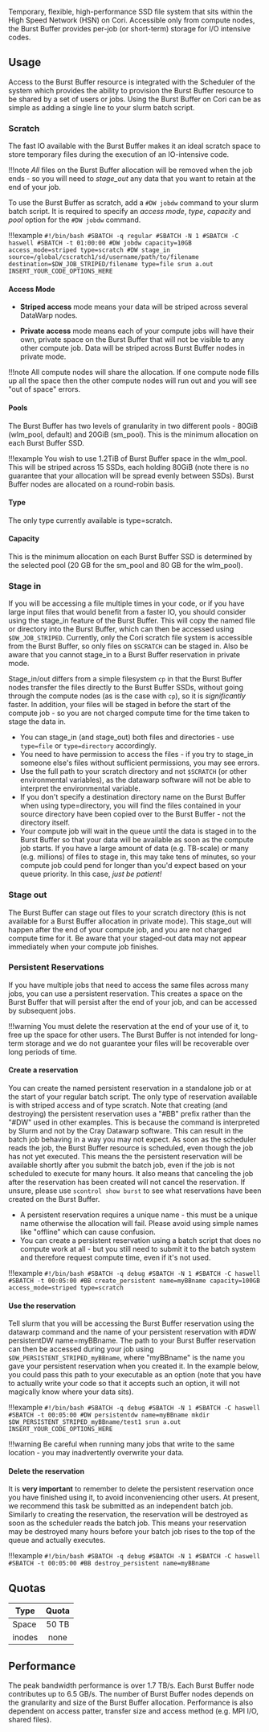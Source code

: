 Temporary, flexible, high-performance SSD file system that sits within the High Speed Network (HSN) on Cori. Accessible only from compute nodes, the Burst Buffer provides per-job (or short-term) storage for I/O intensive codes. 

## Usage

Access to the Burst Buffer resource is integrated with the Scheduler of the system which provides the ability to provision the Burst Buffer resource to be shared by a set of users or jobs. Using the Burst Buffer on Cori can be as simple as adding a single line to your slurm batch script.

### Scratch

The fast IO available with the Burst Buffer makes it an ideal scratch space to store temporary files during the execution of an IO-intensive code. 

!!!note
	*All* files on the Burst Buffer allocation will be removed when the job ends - so you will need to *stage_out* any data that you want to retain at the end of your job. 
	
To use the Burst Buffer as scratch, add a `#DW jobdw` command to your slurm batch script. It is required to specify an *access mode*, *type*, *capacity* and *pool* option for the `#DW jobdw` command.

!!!example
	```
	#!/bin/bash
	#SBATCH -q regular
	#SBATCH -N 1
	#SBATCH -C haswell
	#SBATCH -t 01:00:00
	#DW jobdw capacity=10GB access_mode=striped type=scratch
	#DW stage_in source=/global/cscratch1/sd/username/path/to/filename destination=$DW_JOB_STRIPED/filename type=file
	srun a.out INSERT_YOUR_CODE_OPTIONS_HERE
	```

#### Access Mode

* **Striped access** mode means your data will be striped across several DataWarp nodes. 

* **Private access** mode means each of your compute jobs will have their own, private space on the Burst Buffer that will not be visible to any other compute job. Data will be striped across Burst Buffer nodes in private mode.

!!!note
	All compute nodes will share the allocation. If one compute node fills up all the space then the other compute nodes will run out and you will see "out of space" errors.

#### Pools

The Burst Buffer has two levels of granularity in two different pools - 80GiB (wlm_pool, default) and 20GiB (sm_pool). This is the minimum allocation on each Burst Buffer SSD. 

!!!example
	You wish to use 1.2TiB of Burst Buffer space in the wlm_pool. This will be striped across 15 SSDs, each holding 80GiB (note there is no guarantee that your allocation will be spread evenly between SSDs). Burst Buffer nodes are allocated on a round-robin basis.

#### Type

The only type currently available is type=scratch. 

#### Capacity

This is the minimum allocation on each Burst Buffer SSD is determined by the selected pool (20 GB for the sm_pool and 80 GB for the wlm_pool).

### Stage in

If you will be accessing a file multiple times in your code, or if you have large input files that would benefit from a faster IO, you should consider using the stage_in feature of the Burst Buffer. This will copy the named file or directory into the Burst Buffer, which can then be accessed using `$DW_JOB_STRIPED`. Currently, only the Cori scratch file system is accessible from the Burst Buffer, so only files on `$SCRATCH` can be staged in. Also be aware that you cannot stage_in to a Burst Buffer reservation in private mode.

Stage_in/out differs from a simple filesystem `cp` in that the Burst Buffer nodes transfer the files directly to the Burst Buffer SSDs, without going through the compute nodes (as is the case with `cp`), so it is *significantly* faster. In addition, your files will be staged in before the start of the compute job - so you are not charged compute time for the time taken to stage the data in.

* You can stage_in (and stage_out) both files and directories - use `type=file` or `type=directory` accordingly. 
* You need to have permission to access the files - if you try to stage_in someone else's files without sufficient permissions, you may see errors. 
* Use the full path to your scratch directory and not `$SCRATCH` (or other environmental variables), as the datawarp software will not be able to interpret the environmental variable.
* If you don't specify a destination directory name on the Burst Buffer when using type=directory, you will find the files contained in your source directory have been copied over to the Burst Buffer - not the directory itself. 
* Your compute job will wait in the queue until the data is staged in to the Burst Buffer so that your data will be available as soon as the compute job starts. If you have a large amount of data (e.g. TB-scale) or many (e.g. millions) of files to stage in, this may take tens of minutes, so your compute job could pend for longer than you'd expect based on your queue priority. In this case, *just be patient!*

### Stage out

The Burst Buffer can stage out files to your scratch directory (this is not available for a Burst Buffer allocation in private mode). This stage_out will happen after the end of your compute job, and you are not charged compute time for it. Be aware that your staged-out data may not appear immediately when your compute job finishes.

### Persistent Reservations

If you have multiple jobs that need to access the same files across many jobs, you can use a persistent reservation. This creates a space on the Burst Buffer that will persist after the end of your job, and can be accessed by subsequent jobs. 

!!!warning
	You must delete the reservation at the end of your use of it, to free up the space for other users. The Burst Buffer is not intended for long-term storage and we do not guarantee your files will be recoverable over long periods of time.
	
#### Create a reservation

You can create the named persistent reservation in a standalone job or at the start of your regular batch script. The only type of reservation available is with striped access and of type scratch. Note that creating (and destroying) the persistent reservation uses a "#BB" prefix rather than the "#DW" used in other examples. This is because the command is interpreted by Slurm and not by the Cray Datawarp software. This can result in the batch job behaving in a way you may not expect. As soon as the scheduler reads the job, the Burst Buffer resource is scheduled, even though the job has not yet executed. This means the the persistent reservation will be available shortly after you submit the batch job, even if the job is not scheduled to execute for many hours. It also means that canceling the job after the reservation has been created will not cancel the reservation. If unsure, please use `scontrol show burst` to see what reservations have been created on the Burst Buffer.

* A persistent reservation requires a unique name - this must be a unique name otherwise the allocation will fail. Please avoid using simple names like "offline" which can cause confusion. 
* You can create a persistent reservation using a batch script that does no compute work at all - but you still need to submit it to the batch system and therefore request compute time, even if it's not used.

!!!example
	```
	#!/bin/bash
	#SBATCH -q debug
	#SBATCH -N 1
	#SBATCH -C haswell
	#SBATCH -t 00:05:00
	#BB create_persistent name=myBBname capacity=100GB access_mode=striped type=scratch
	```

#### Use the reservation

Tell slurm that you will be accessing the Burst Buffer reservation using the datawarp command and the name of your persistent reservation with #DW persistentDW name=myBBname. The path to your Burst Buffer reservation can then be accessed during your job using `$DW_PERSISTENT_STRIPED_myBBname`, where "myBBname" is the name you gave your persistent reservation when you created it. In the example below, you could pass this path to your executable as an option (note that you have to actually write your code so that it accepts such an option, it will not magically know where your data sits).

!!!example
	```
	#!/bin/bash
	#SBATCH -q debug
	#SBATCH -N 1
	#SBATCH -C haswell
	#SBATCH -t 00:05:00
	#DW persistentdw name=myBBname
	mkdir $DW_PERSISTENT_STRIPED_myBBname/test1
	srun a.out INSERT_YOUR_CODE_OPTIONS_HERE 
	```

!!!warning
	Be careful when running many jobs that write to the same location - you may inadvertently overwrite your data.

#### Delete the reservation

It is **very important** to remember to delete the persistent reservation once you have finished using it, to avoid inconveniencing other users. At present, we recommend this task be submitted as an independent batch job. Similarly to creating the reservation, the reservation will be destroyed as soon as the scheduler reads the batch job. This means your reservation may be destroyed many hours before your batch job rises to the top of the queue and actually executes. 

!!!example
	```
	#!/bin/bash
	#SBATCH -q debug
	#SBATCH -N 1
	#SBATCH -C haswell
	#SBATCH -t 00:05:00
	#BB destroy_persistent name=myBBname
	```

## Quotas

| Type   | Quota |
|--------|:-----:|
| Space  | 50 TB |
| inodes | none  |

## Performance

The peak bandwidth performance is over 1.7 TB/s. Each Burst Buffer node contributes up to 6.5 GB/s. The number of Burst Buffer nodes depends on the granularity and size of the Burst Buffer allocation. Performance is also dependent on access patter, transfer size and access method (e.g. MPI I/O, shared files).

